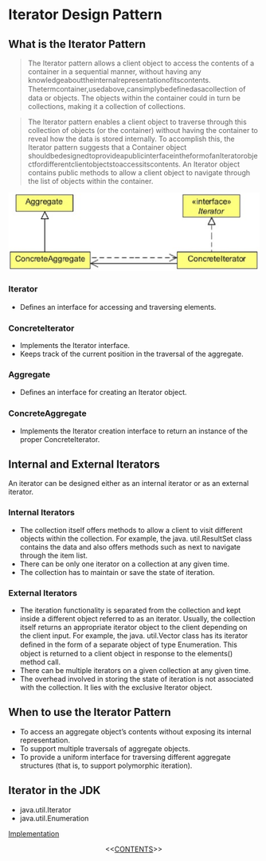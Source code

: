 #   Iterator Design Pattern


##  What is the Iterator Pattern
>   The Iterator pattern allows a client object to access the contents of a container in a sequential manner, without having any knowledgeabouttheinternalrepresentationofitscontents. Thetermcontainer,usedabove,cansimplybedeﬁnedasacollection of data or objects. The objects within the container could in turn be collections, making it a collection of collections. 

>   The Iterator pattern enables a client object to traverse through this collection of objects (or the container) without having the container to reveal how the data is stored internally. To accomplish this, the Iterator pattern suggests that a Container object shouldbedesignedtoprovideapublicinterfaceintheformofanIteratorobjectfordifferentclientobjectstoaccessitscontents. An Iterator object contains public methods to allow a client object to navigate through the list of objects within the container.


<p align="center">
    <img src="https://github.com/11andrew1991/design_patterns/blob/master/Iterator/img/iterator.PNG" />
</p>


### Iterator
-   Deﬁnes an interface for accessing and traversing elements.

### ConcreteIterator
-   Implements the Iterator interface. 
-   Keeps track of the current position in the traversal of the aggregate.

### Aggregate
-   Deﬁnes an interface for creating an Iterator object.

### ConcreteAggregate
-   Implements the Iterator creation interface to return an instance of the proper ConcreteIterator.


##  Internal and External Iterators
An iterator can be designed either as an internal iterator or as an external iterator.


### Internal Iterators
-   The collection itself offers methods to allow a client to visit different objects within the collection. For example, the java. util.ResultSet class contains the data and also offers methods such as next to navigate through the item list. 
-   There can be only one iterator on a collection at any given time. 
-   The collection has to maintain or save the state of iteration.


### External Iterators
-   The iteration functionality is separated from the collection and kept inside a different object referred to as an iterator. Usually, the collection itself returns an appropriate iterator object to the client depending on the client input. For example, the java. util.Vector class has its iterator deﬁned in the form of a separate object of type Enumeration. This object is returned to a client object in response to the elements() method call. 
-   There can be multiple iterators on a given collection at any given time.
-   The overhead involved in storing the state of iteration is not associated with the collection. It lies with the exclusive Iterator object.



##  When to use the Iterator Pattern
-   To access an aggregate object’s contents without exposing its internal representation. 
-   To support multiple traversals of aggregate objects. 
-   To provide a uniform interface for traversing different aggregate structures (that is, to support polymorphic iteration).

    
    
##  Iterator in the JDK
-   java.util.Iterator
-   java.util.Enumeration


[Implementation](https://github.com/11andrew1991/design_patterns/tree/master/Iterator/app/)


<p align="center">
  <<<a href="https://github.com/11andrew1991/design_patterns#design-patterns">CONTENTS</a>>>  
</p>